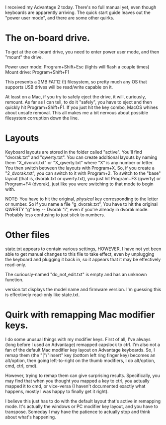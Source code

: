 I received my Advantage 2 today. There's no full manual yet, even though keyboards are apparently arriving. The quick start guide leaves out the "power user mode", and there are some other quirks.

# The on-board drive.
To get at the on-board drive, you need to enter power user mode, and then "mount" the drive.

Power user mode: Program+Shift+Esc (lights will flash a couple times)
Mount drive: Program+Shift+F1

This presents a 2MB FAT12 (!) filesystem, so pretty much any OS that supports USB drives will be read/write capable on it.

At least on a Mac, if you try to safely eject the drive, it will, curiously, remount. As far as I can tell, to do it "safely", you have to eject and then quickly hit Program+Shift+F1. If you just hit the key combo, MacOS whines about unsafe removal. This all makes me a bit nervous about possible filesystem corruption down the line.

# Layouts

Keyboard layouts are stored in the folder called "active". You'll find "dvorak.txt" and "qwerty.txt". You can create additional layouts by naming them "X_dvorak.txt" or "X_qwerty.txt" where "X" is any number or letter. You then switch between the layouts with Program+X. So, if you create a "2_dvorak.txt", you can switch to it with Program+2. To switch to the "base" layout (that is, dvorak.txt or qwerty.txt), you just hit Program+F3 (qwerty) or Program+F4 (dvorak), just like you were switching to that mode to begin with.

NOTE: You have to hit the original, *physical* key corresponding to the letter or number. So if you name a file "g_dvorak.txt", You have to hit the original QWERTY "g" key -- Dvorak "i", even if you're already in dvorak mode. Probably less confusing to just stick to numbers.

# Other files

state.txt appears to contain various settings, HOWEVER, I have not yet been able to get manual changes to this file to take effect, even by unplugging the keyboard and plugging it back in, so it appears that it may be effectively read-only.

The curiously-named "do_not_edit.txt" is empty and has an unknown function.

version.txt displays the model name and firmware version. I'm guessing this is effectively read-only like state.txt.

# Quirk with remapping Mac modifier keys.

I do some unusual things with my modifier keys. First of all, I've always (long before I used an Advantage) remapped capslock to ctrl. I'm also not a fan of the default Mac modifier key layout on Advantage keyboards. So, I remap them (the "\|"/"insert" key (bottom left ring finger key) becomes an alt/option, then going left-to-right on the thumb modifiers, I do alt/option, cmd, ctrl, cmd).

However, trying to remap them can give surprising results. Specifically, you may find that when you thought you mapped a key to ctrl, you actually mapped it to cmd, or vice-versa (I haven't documented exactly what happens, mostly I was happy to finally get it right).

I believe this just has to do with the default layout that's active in remapping mode. It's actually the windows or PC modifier key layout, and you have to transpose. Someday I may have the patience to actually stop and think about what's happening.
